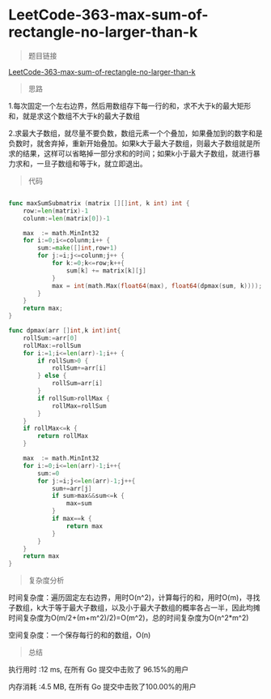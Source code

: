 # LeetCode-363-max-sum-of-rectangle-no-larger-than-k

>题目链接

[LeetCode-363-max-sum-of-rectangle-no-larger-than-k](https://leetcode-cn.com/problems/max-sum-of-rectangle-no-larger-than-k/)

>思路

1.每次固定一个左右边界，然后用数组存下每一行的和，求不大于k的最大矩形和，就是求这个数组不大于k的最大子数组

2.求最大子数组，就尽量不要负数，数组元素一个个叠加，如果叠加到的数字和是负数时，就舍弃掉，重新开始叠加。如果k大于最大子数组，则最大子数组就是所求的结果，这样可以省略掉一部分求和的时间；如果k小于最大子数组，就进行暴力求和，一旦子数组和等于k，就立即退出。

>代码

```go

func maxSumSubmatrix (matrix [][]int, k int) int {
    row:=len(matrix)-1
    colunm:=len(matrix[0])-1

    max  := math.MinInt32
    for i:=0;i<=colunm;i++ {
        sum:=make([]int,row+1)
        for j:=i;j<=colunm;j++ {
            for k:=0;k<=row;k++{
                sum[k] += matrix[k][j]
            }
            max = int(math.Max(float64(max), float64(dpmax(sum, k))));
        }
    }
    return max;
}

func dpmax(arr []int,k int)int{
    rollSum:=arr[0]
    rollMax:=rollSum
    for i:=1;i<=len(arr)-1;i++ {
        if rollSum>0 {
            rollSum+=arr[i]
        } else {
            rollSum=arr[i]
        }
        if rollSum>rollMax {
            rollMax=rollSum
        }
    }
    if rollMax<=k {
        return rollMax
    }

    max  := math.MinInt32
    for i:=0;i<=len(arr)-1;i++{
        sum:=0
        for j:=i;j<=len(arr)-1;j++{
            sum+=arr[j]
            if sum>max&&sum<=k {
                max=sum
            }
            if max==k {
                return max
            }
        }
    }
    return max
}

```

>复杂度分析

时间复杂度：遍历固定左右边界，用时O(n^2)，计算每行的和，用时O(m)，寻找子数组，k大于等于最大子数组，以及小于最大子数组的概率各占一半，因此均摊时间复杂度为O(m/2+(m+m^2)/2)=O(m^2)，总的时间复杂度为O(n^2*m^2)

空间复杂度：一个保存每行的和的数组，O(n)

>总结

执行用时 :12 ms, 在所有 Go 提交中击败了 96.15%的用户

内存消耗 :4.5 MB, 在所有 Go 提交中击败了100.00%的用户
